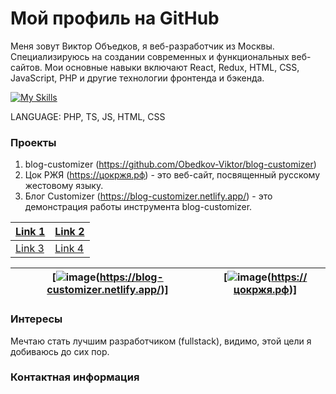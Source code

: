 # Мой профиль на GitHub

Меня зовут Виктор Объедков, я веб-разработчик из Москвы. Специализируюсь на создании современных и функциональных веб-сайтов. Мои основные навыки включают React, Redux, HTML, CSS, JavaScript, PHP и другие технологии фронтенда и бэкенда.

[![My Skills](https://skillicons.dev/icons?i=js,html,css,tailwind,bootstrap,github,gitlab,linux,redux,ts,webstorm,phpstorm,php,mysql)](https://skillicons.dev)

LANGUAGE: PHP, TS, JS, HTML, CSS

### Проекты

1. blog-customizer (https://github.com/Obedkov-Viktor/blog-customizer) 
2. Цок РЖЯ (https://цокржя.рф) - это веб-сайт, посвященный русскому жестовому языку.
3. Блог Customizer (https://blog-customizer.netlify.app/) - это демонстрация работы инструмента blog-customizer.

| [Link 1](https://github.com/Obedkov-Viktor/blog-customizer) | [Link 2](https://цокржя.рф) |
|-------------------------------|------------------------------|
| [Link 3](https://blog-customizer.netlify.app/) | [Link 4](http://example.com) |


| [![image](https://github.com/Obedkov-Viktor/Obedkov-Viktor/assets/129048934/67c04b64-5888-43a4-a9d7-d80c2591a1bb)(https://blog-customizer.netlify.app/)] | [![image](https://github.com/Obedkov-Viktor/Obedkov-Viktor/assets/129048934/42ccac39-c895-4825-aa30-5d06d437787c)(https://цокржя.рф)]|
|-------------------------------|------------------------------|




### Интересы

Мечтаю стать лучшим разработчиком (fullstack), видимо, этой цели я добиваюсь до сих пор.

### Контактная информация
